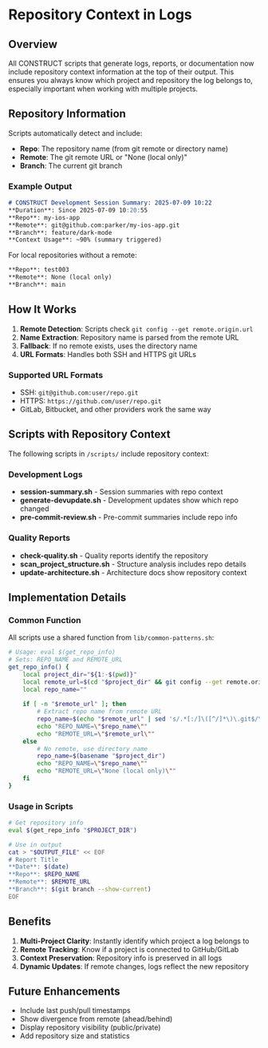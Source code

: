 # Repository Context in Logs

## Overview

All CONSTRUCT scripts that generate logs, reports, or documentation now include repository context information at the top of their output. This ensures you always know which project and repository the log belongs to, especially important when working with multiple projects.

## Repository Information

Scripts automatically detect and include:
- **Repo**: The repository name (from git remote or directory name)
- **Remote**: The git remote URL or "None (local only)"
- **Branch**: The current git branch

### Example Output

```markdown
# CONSTRUCT Development Session Summary: 2025-07-09 10:22
**Duration**: Since 2025-07-09 10:20:55
**Repo**: my-ios-app
**Remote**: git@github.com:parker/my-ios-app.git
**Branch**: feature/dark-mode
**Context Usage**: ~90% (summary triggered)
```

For local repositories without a remote:
```markdown
**Repo**: test003
**Remote**: None (local only)
**Branch**: main
```

## How It Works

1. **Remote Detection**: Scripts check `git config --get remote.origin.url`
2. **Name Extraction**: Repository name is parsed from the remote URL
3. **Fallback**: If no remote exists, uses the directory name
4. **URL Formats**: Handles both SSH and HTTPS git URLs

### Supported URL Formats
- SSH: `git@github.com:user/repo.git`
- HTTPS: `https://github.com/user/repo.git`
- GitLab, Bitbucket, and other providers work the same way

## Scripts with Repository Context

The following scripts in `/scripts/` include repository context:

### Development Logs
- **session-summary.sh** - Session summaries with repo context
- **generate-devupdate.sh** - Development updates show which repo changed
- **pre-commit-review.sh** - Pre-commit summaries include repo info

### Quality Reports
- **check-quality.sh** - Quality reports identify the repository
- **scan_project_structure.sh** - Structure analysis includes repo details
- **update-architecture.sh** - Architecture docs show repository context

## Implementation Details

### Common Function

All scripts use a shared function from `lib/common-patterns.sh`:

```bash
# Usage: eval $(get_repo_info)
# Sets: REPO_NAME and REMOTE_URL
get_repo_info() {
    local project_dir="${1:-$(pwd)}"
    local remote_url=$(cd "$project_dir" && git config --get remote.origin.url 2>/dev/null || echo "")
    local repo_name=""
    
    if [ -n "$remote_url" ]; then
        # Extract repo name from remote URL
        repo_name=$(echo "$remote_url" | sed 's/.*[:/]\([^/]*\)\.git$/\1/')
        echo "REPO_NAME=\"$repo_name\""
        echo "REMOTE_URL=\"$remote_url\""
    else
        # No remote, use directory name
        repo_name=$(basename "$project_dir")
        echo "REPO_NAME=\"$repo_name\""
        echo "REMOTE_URL=\"None (local only)\""
    fi
}
```

### Usage in Scripts

```bash
# Get repository info
eval $(get_repo_info "$PROJECT_DIR")

# Use in output
cat > "$OUTPUT_FILE" << EOF
# Report Title
**Date**: $(date)
**Repo**: $REPO_NAME
**Remote**: $REMOTE_URL
**Branch**: $(git branch --show-current)
EOF
```

## Benefits

1. **Multi-Project Clarity**: Instantly identify which project a log belongs to
2. **Remote Tracking**: Know if a project is connected to GitHub/GitLab
3. **Context Preservation**: Repository info is preserved in all logs
4. **Dynamic Updates**: If remote changes, logs reflect the new repository

## Future Enhancements

- Include last push/pull timestamps
- Show divergence from remote (ahead/behind)
- Display repository visibility (public/private)
- Add repository size and statistics